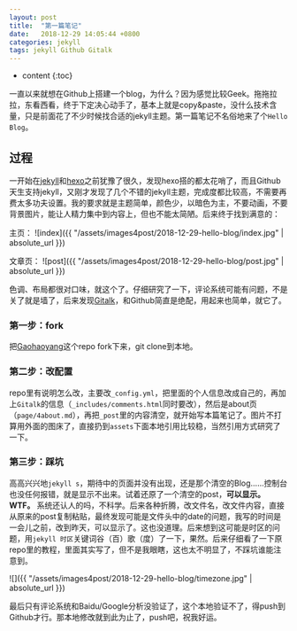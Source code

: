 ```yaml
---
layout: post
title:  "第一篇笔记"
date:   2018-12-29 14:05:44 +0800
categories: jekyll
tags: jekyll Github Gitalk
---
```


* content
{:toc}

一直以来就想在Github上搭建一个blog，为什么？因为感觉比较Geek。拖拖拉拉，东看西看，终于下定决心动手了，基本上就是copy&paste，没什么技术含量，只是前面花了不少时候找合适的jekyll主题。第一篇笔记不名俗地来了个`Hello Blog`。





## 过程

一开始在[jekyll](https://jekyllrb.com)和[hexo](https://hexo.io)之前犹豫了很久，发现hexo搭的都太花哨了，而且Github天生支持jekyll，又刚才发现了几个不错的jekyll主题，完成度都比较高，不需要再费太多功夫设置。我的要求就是主题简单，颜色少，以暗色为主，不要动画，不要背景图片，能让人精力集中到内容上，但也不能太简陋。后来终于找到满意的：

主页：
![index]({{ "/assets/images4post/2018-12-29-hello-blog/index.jpg" | absolute_url }})

文章页：
![post]({{ "/assets/images4post/2018-12-29-hello-blog/post.jpg" | absolute_url }})

色调、布局都很对口味，就这个了。仔细研究了一下，评论系统可能有问题，不是关了就是墙了，后来发现[Gitalk](https://github.com/gitalk/gitalk/)，和Github简直是绝配，用起来也简单，就它了。

### 第一步：fork

把[Gaohaoyang](https://github.com/Gaohaoyang/gaohaoyang.github.io)这个repo fork下来，git clone到本地。

### 第二步：改配置

repo里有说明怎么改，主要改`_config.yml`，把里面的个人信息改成自己的，再加上`Gitalk`的信息（`_includes/comments.html`同时要改），然后是about页（`page/4about.md`），再把`_post`里的内容清空，就开始写本篇笔记了。图片不打算用外面的图床了，直接扔到`assets`下面本地引用比较稳，当然引用方式研究了一下。

### 第三步：踩坑

高高兴兴地`jekyll s`，期待中的页面并没有出现，还是那个清空的Blog……控制台也没任何报错，就是显示不出来。试着还原了一个清空的post，**可以显示。WTF。** 系统还认人的吗，不科学。后来各种折腾，改文件名，改文件内容，直接从原来的post复制粘贴，最终发现可能是文件头中的date的问题，我写的时间是一会儿之前，改到昨天，可以显示了。这也没道理。后来想到这可能是时区的问题，用`jekyll 时区`关键词谷（百）歌（度）了一下，果然。后来仔细看了一下原repo里的教程，里面其实写了，但不是我眼瞎，这也太不明显了，不踩坑谁能注意到。

![]({{ "/assets/images4post/2018-12-29-hello-blog/timezone.jpg" | absolute_url }})

最后只有评论系统和Baidu/Google分析没验证了，这个本地验证不了，得push到Github才行。那本地修改就到此为止了，push吧，祝我好运。